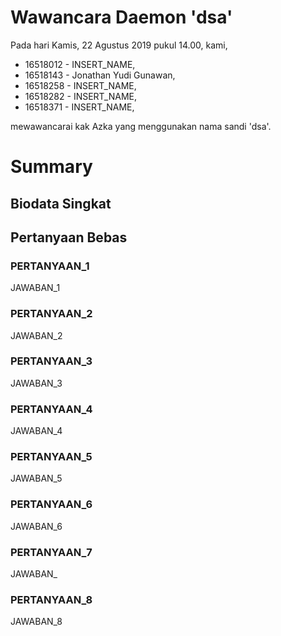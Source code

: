 # Wawancara Daemon 'dsa'
Pada hari Kamis, 22 Agustus 2019 pukul 14.00, kami,
- 16518012 - INSERT_NAME,
- 16518143 - Jonathan Yudi Gunawan,
- 16518258 - INSERT_NAME,
- 16518282 - INSERT_NAME,
- 16518371 - INSERT_NAME,

mewawancarai kak Azka yang menggunakan nama sandi 'dsa'.

# Summary
## Biodata Singkat

## Pertanyaan Bebas
### PERTANYAAN_1
  JAWABAN_1

### PERTANYAAN_2
  JAWABAN_2

### PERTANYAAN_3
  JAWABAN_3

### PERTANYAAN_4
  JAWABAN_4

### PERTANYAAN_5
  JAWABAN_5

### PERTANYAAN_6
  JAWABAN_6

### PERTANYAAN_7
  JAWABAN_

### PERTANYAAN_8
  JAWABAN_8
